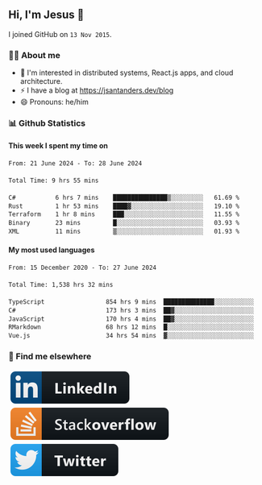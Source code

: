 ## Hi, I'm Jesus 👋

I joined GitHub on `13 Nov 2015`.

<!-- Talking about you -->

### 👨‍💻 About me

- 👦 I'm interested in distributed systems, React.js apps, and cloud architecture.
- ⚡️ I have a blog at <https://jsantanders.dev/blog>
- 😄 Pronouns: he/him

### 📊 Github Statistics

#### This week I spent my time on

<!--START_SECTION:weekly-->

```txt
From: 21 June 2024 - To: 28 June 2024

Total Time: 9 hrs 55 mins

C#           6 hrs 7 mins    ███████████████▒░░░░░░░░░   61.69 %
Rust         1 hr 53 mins    ████▓░░░░░░░░░░░░░░░░░░░░   19.10 %
Terraform    1 hr 8 mins     ███░░░░░░░░░░░░░░░░░░░░░░   11.55 %
Binary       23 mins         █░░░░░░░░░░░░░░░░░░░░░░░░   03.93 %
XML          11 mins         ▒░░░░░░░░░░░░░░░░░░░░░░░░   01.93 %
```

<!--END_SECTION:weekly-->

#### My most used languages

<!--START_SECTION:alltime-->

```txt
From: 15 December 2020 - To: 27 June 2024

Total Time: 1,538 hrs 32 mins

TypeScript                 854 hrs 9 mins  ██████████████░░░░░░░░░░░   55.52 %
C#                         173 hrs 3 mins  ██▓░░░░░░░░░░░░░░░░░░░░░░   11.25 %
JavaScript                 170 hrs 4 mins  ██▓░░░░░░░░░░░░░░░░░░░░░░   11.05 %
RMarkdown                  68 hrs 12 mins  █░░░░░░░░░░░░░░░░░░░░░░░░   04.43 %
Vue.js                     34 hrs 54 mins  ▓░░░░░░░░░░░░░░░░░░░░░░░░   02.27 %
```

<!--END_SECTION:alltime-->

### 📢 Find me elsewhere

<p>
  <a target="_blank" href="https://linkedin.com/in/jsantanders">
    <img src="https://github.com/jsantanders/jsantanders/blob/master/img/linkedin.svg" alt="LinkedIn" style="vertical-align:top; margin:4px">
  </a>
  
  <a target="_blank" href="https://stackoverflow.com/users/7318331/jesus-santander">
    <img src="https://github.com/jsantanders/jsantanders/blob/master/img/stackoverflow.svg" alt="StackOverflow" style="vertical-align:top; margin:4px">
  </a>
  
  <a target="_blank" href="http://twitter.com/jsantanders">
    <img src="https://github.com/jsantanders/jsantanders/blob/master/img/twitter.svg" alt="Twitter" style="vertical-align:top; margin:4px">
  </a>
</p>
